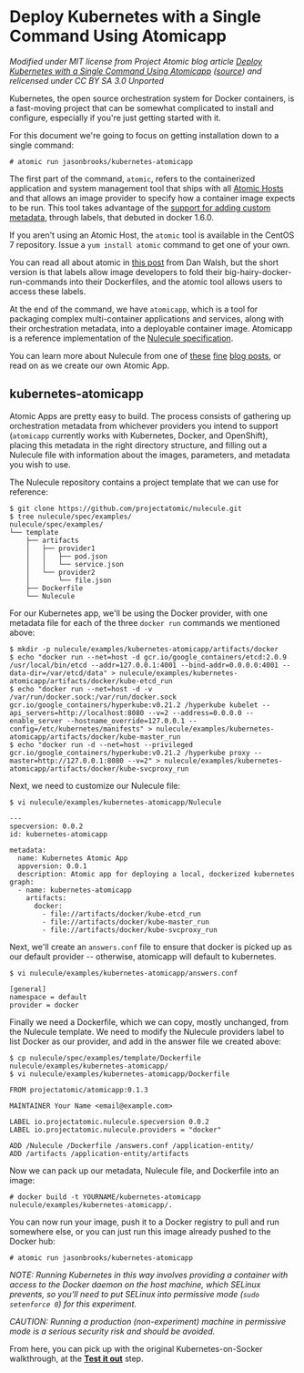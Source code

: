 # Deploy Kubernetes with a Single Command Using Atomicapp

*Modified under MIT license from Project Atomic blog article [Deploy Kubernetes with a Single Command Using Atomicapp](http://www.projectatomic.io/blog/2015/08/fun-with-kubenetes-and-atomicapp/) ([source](https://github.com/projectatomic/atomic-site/blob/master/source/blog/2015-08-17-fun-with-kubenetes-and-atomicapp.html.md)) and relicensed under CC BY SA 3.0 Unported*

Kubernetes, the open source orchestration system for Docker containers, is a fast-moving project that can be somewhat complicated to install and configure, especially if you're just getting started with it.

For this document we're going to focus on getting installation down to a single command:

```
# atomic run jasonbrooks/kubernetes-atomicapp
```

The first part of the command, `atomic`, refers to the containerized application and system management tool that ships with all [Atomic Hosts](http://www.projectatomic.io/download/) and that allows an image provider to specify how a container image expects to be run. This tool takes advantage of the [support for adding custom metadata](https://docs.docker.com/userguide/labels-custom-metadata/), through labels, that debuted in docker 1.6.0.

If you aren't using an Atomic Host, the `atomic` tool is available in the CentOS 7 repository. Issue a `yum install atomic` command to get one of your own.

You can read all about atomic in [this post](http://developerblog.redhat.com/2015/04/21/introducing-the-atomic-command/) from Dan Walsh, but the short version is that labels allow image developers to fold their big-hairy-docker-run-commands into their Dockerfiles, and the atomic tool allows users to access these labels.

At the end of the command, we have `atomicapp`, which is a tool for packaging complex multi-container applications and services, along with their orchestration metadata, into a deployable container image. Atomicapp is a reference implementation of the [Nulecule specification](https://github.com/projectatomic/nulecule). 

You can learn more about Nulecule from one of [these](http://www.projectatomic.io/blog/2015/05/announcing-the-nulecule-specification-for-composite-applications/) [fine](http://rhelblog.redhat.com/2015/05/15/the-atomic-app-concept-it-all-starts-when-a-nulecule-comes-out-of-its-nest/) [blog posts](http://rhelblog.redhat.com/2015/06/23/announcing-yum-rpm-for-containerized-applications-nulecule-atomic-app/), or read on as we create our own Atomic App.

## kubernetes-atomicapp

Atomic Apps are pretty easy to build. The process consists of gathering up orchestration metadata from whichever providers you intend to support (`atomicapp` currently works with Kubernetes, Docker, and OpenShift), placing this metadata in the right directory structure, and filling out a Nulecule file with information about the images, parameters, and metadata you wish to use.

The Nulecule repository contains a project template that we can use for reference:

```
$ git clone https://github.com/projectatomic/nulecule.git
$ tree nulecule/spec/examples/
nulecule/spec/examples/
└── template
    ├── artifacts
    │   ├── provider1
    │   │   ├── pod.json
    │   │   └── service.json
    │   └── provider2
    │       └── file.json
    ├── Dockerfile
    └── Nulecule
```

For our Kubernetes app, we'll be using the Docker provider, with one metadata file for each of the three `docker run` commands we mentioned above:

```
$ mkdir -p nulecule/examples/kubernetes-atomicapp/artifacts/docker
$ echo "docker run --net=host -d gcr.io/google_containers/etcd:2.0.9 /usr/local/bin/etcd --addr=127.0.0.1:4001 --bind-addr=0.0.0.0:4001 --data-dir=/var/etcd/data" > nulecule/examples/kubernetes-atomicapp/artifacts/docker/kube-etcd_run
$ echo "docker run --net=host -d -v /var/run/docker.sock:/var/run/docker.sock gcr.io/google_containers/hyperkube:v0.21.2 /hyperkube kubelet --api_servers=http://localhost:8080 --v=2 --address=0.0.0.0 --enable_server --hostname_override=127.0.0.1 --config=/etc/kubernetes/manifests" > nulecule/examples/kubernetes-atomicapp/artifacts/docker/kube-master_run
$ echo "docker run -d --net=host --privileged gcr.io/google_containers/hyperkube:v0.21.2 /hyperkube proxy --master=http://127.0.0.1:8080 --v=2" > nulecule/examples/kubernetes-atomicapp/artifacts/docker/kube-svcproxy_run
```

Next, we need to customize our Nulecule file:

```
$ vi nulecule/examples/kubernetes-atomicapp/Nulecule

---
specversion: 0.0.2
id: kubernetes-atomicapp

metadata:
  name: Kubernetes Atomic App
  appversion: 0.0.1
  description: Atomic app for deploying a local, dockerized kubernetes
graph:
  - name: kubernetes-atomicapp
    artifacts:
      docker:
        - file://artifacts/docker/kube-etcd_run
        - file://artifacts/docker/kube-master_run
        - file://artifacts/docker/kube-svcproxy_run
```

Next, we'll create an `answers.conf` file to ensure that docker is picked up as our default provider -- otherwise, atomicapp will default to kubernetes.

```
$ vi nulecule/examples/kubernetes-atomicapp/answers.conf

[general]
namespace = default
provider = docker
```

Finally we need a Dockerfile, which we can copy, mostly unchanged, from the Nulecule template. We need to modify the Nulecule providers label to list Docker as our provider, and add in the answer file we created above:

```
$ cp nulecule/spec/examples/template/Dockerfile nulecule/examples/kubernetes-atomicapp/
$ vi nulecule/examples/kubernetes-atomicapp/Dockerfile

FROM projectatomic/atomicapp:0.1.3

MAINTAINER Your Name <email@example.com>

LABEL io.projectatomic.nulecule.specversion 0.0.2
LABEL io.projectatomic.nulecule.providers = "docker"

ADD /Nulecule /Dockerfile /answers.conf /application-entity/
ADD /artifacts /application-entity/artifacts
```

Now we can pack up our metadata, Nulecule file, and Dockerfile into an image:

```
# docker build -t YOURNAME/kubernetes-atomicapp nulecule/examples/kubernetes-atomicapp/.
```

You can now run your image, push it to a Docker registry to pull and run somewhere else, or you can just run this image already pushed to the Docker hub:

```
# atomic run jasonbrooks/kubernetes-atomicapp
```

*NOTE: Running Kubernetes in this way involves providing a container with access to the Docker daemon on the host machine, which SELinux prevents, so you'll need to put SELinux into permissive mode (`sudo setenforce 0`) for this experiment.*

*CAUTION: Running a production (non-experiment) machine in permissive mode is a serious security risk and should be avoided.*

From here, you can pick up with the original Kubernetes-on-Socker walkthrough, at the [**Test it out**](https://github.com/GoogleCloudPlatform/kubernetes/blob/release-1.0/docs/getting-started-guides/docker.md#test-it-out) step.
